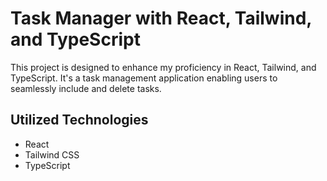 # Task Manager with React, Tailwind, and TypeScript

This project is designed to enhance my proficiency in React, Tailwind, and TypeScript. It's a task management application enabling users to seamlessly include and delete tasks.

## Utilized Technologies
- React
- Tailwind CSS
- TypeScript
